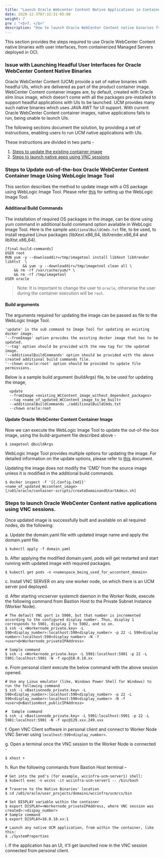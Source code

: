```yaml
---
title: "Launch Oracle Webcenter Content Native Applications in Containers deployed in Oracle Cloud Infrastructure"
date: 2020-12-3T07:32:31-05:00
weight: 7
pre : "<b>7. </b>"
description: "How to launch Oracle WebCenter Content native binaries from inside containerized environment in OCI."
---
```


This section provides the steps required to use Oracle WebCenter Content native binaries with user interfaces, from containerized Managed Servers deployed in OCI. 

### Issue with Launching Headful User Interfaces for Oracle WebCenter Content Native Binaries

Oracle WebCenter Content (UCM) provide a set of native binaries with headful UIs, which are delivered as part of the product container image. 
WebCenter Content container images are, by default, created with Oracle slim linux image, which doesn't come with all the packages pre-installed to support headful applications with UIs to be launched. UCM provides many such native binaries which uses JAVA AWT for UI support. 
With current Oracle WebCenter Content container images, native applications fails to run, being unable to launch UIs.

The following sections document the solution, by providing a set of instructions, enabling users to run UCM native applications with UIs.


These instructions are divided in two parts -
1. [Steps to update the existing container image](#steps-to-update-out-of-the-box-oracle-webcenter-content-container-image-using-weblogic-image-tool)
1. [Steps to launch native apps using VNC sessions](#steps-to-launch-oracle-webcenter-content-native-applications-using-vnc-sessions)


### Steps to Update out-of-the-box Oracle WebCenter Content Container Image Using WebLogic Image Tool

This section describes the method to update image with a OS package using WebLogic Image Tool. Please refer [this](https://oracle.github.io/weblogic-image-tool/) for setting up the WebLogic Image Tool.
#### Additional Build Commands

The installation of required OS packages in the image, can be done using yum command in additional build command option available in WebLogic Image Tool. Here is the sample `additionalBuildCmds.txt` file, to be used, to install required Linux packages (libXext.x86_64, libXrender.x86_64 and libXtst.x86_64).

```
[final-build-commands]
USER root
RUN yum -y --downloaddir=/tmp/imagetool install libXext libXrender libXtst  \
        && yum -y --downloaddir=/tmp/imagetool clean all \
    && rm -rf /var/cache/yum/* \
    && rm -rf /tmp/imagetool
USER oracle

```

>Note: It is important to change the user to `oracle`, otherwise the user during the container execution will be `root`.
#### Build arguments

The arguments required for updating the image can be passed as file to the WebLogic Image Tool.

    'update' is the sub command to Image Tool for updating an existing docker image.
    '--fromImage' option provides the existing docker image that has to be updated.
    '--tag' option should be provided with the new tag for the updated image.
    '--additionalBuildCommands' option should be provided with the above created additional build commands file.
	'--chown oracle:root' option should be provided to update file permissions.

Below is a sample build argument (buildArgs) file, to be used for updating the image,


```
  update
  --fromImage <existing_WCContent_image_without_dependent_packages>
  --tag <name_of_updated_WCContent_image_to_be_built>
  --additionalBuildCommands ./additionalBuildCmds.txt
  --chown oracle:root 
```

#### Update Oracle WebCenter Content Container Image

Now we can execute the WebLogic Image Tool to update the out-of-the-box image, using the build-argument file described above -

```
$ imagetool @buildArgs
```


WebLogic Image Tool provides multiple options for updating the image. For detailed information on the update options, please refer to [this](https://oracle.github.io/weblogic-image-tool/userguide/tools/update-image/) document.

Updating the image does not modify the 'CMD' from the source image unless it is modified in the additional build commands.

```
$ docker inspect -f '{{.Config.Cmd}}' <name_of_updated_Wccontent_image>
[/u01/oracle/container-scripts/createDomainandStartAdmin.sh]
```

### Steps to launch Oracle WebCenter Content native applications using VNC sessions.

Once updated image is successfully built and available on all required nodes, do the following:

a.  Update the domain.yaml file with updated image name and apply the domain.yaml file.  
```
$ kubectl apply -f domain.yaml
```

b.  After applying the modified domain.yaml, pods will get restarted and start running with updated image with required packages.

```
$ kubectl get pods -n <namespace_being_used_for_wccontent_domain>
```
c.  Install VNC SERVER on any one worker node, on which there is an UCM server pod deployed.

d.  After starting vncserver systemctl daemon in the Worker Node, execute the following command from Bastion Host to the Private Subnet Instance (Worker Node).

```
# The default VNC port is 5900, but that number is incremented according to the configured display number. Thus, display 1 corresponds to 5901, display 2 to 5902, and so on.
$ ssh -i <Workernode_private.key> -L 590<display_number>:localhost:590<display_number> -p 22 -L 590<display number>:localhost:590<display number> -N -f <user>@<Workernode_privateIPAddress>

# Sample command 
$ ssh -i <Workernode_private.key> -L 5901:localhost:5901 -p 22 -L 5901:localhost:5901 -N -f opc@10.0.10.xx
```

e.  From personal client execute the below command with the above session opened.

```
# Use any Linux emulator (like, Windows Power Shell for Windows) to run the following command
$ ssh -i <Bastionnode_private.key> -L 590<display_number>:localhost:590<display_number> -p 22 -L 590<display_number>:localhost:590<display_number> -N -f <user>@<BastionHost_publicIPAddress>

#  Sample command
$ ssh -i <Bastionnode_private.key> -L 5901:localhost:5901 -p 22 -L 5901:localhost:5901 -N -f opc@129.xxx.249.xxx
```

f.  Open VNC Client software in personal client and connect to Worker Node VNC Server using `localhost:590<display_number>`.

g.  Open a terminal once the VNC session to the Worker Node is connected -

```
$ xhost +
```
h.  Run the following commands from Bastion Host terminal –

```
# Get into the pod's (for example, wccinfra-ucm-server1) shell:
$ kubectl exec -n wccns -it wccinfra-ucm-server1 -- /bin/bash

# Traverse to the Native Binaries' location
$ cd /u01/oracle/user_projects/domains/wccinfra/ucm/cs/bin

# Set DISPLAY variable within the container
$ export DISPLAY=<Workernode_privateIPAddress, where VNC session was created>:<dispay_number>
# Sample command 
$ export DISPLAY=10.0.10.xx:1

# Launch any native UCM application, from within the container, like this:
$ ./SystemProperties 
```
i. If the application has an UI, it'll get launched now in the VNC session connected from personal client.


